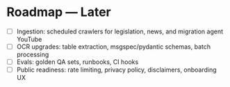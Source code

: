 # Roadmap — Later

- [ ] Ingestion: scheduled crawlers for legislation, news, and migration agent YouTube
- [ ] OCR upgrades: table extraction, msgspec/pydantic schemas, batch processing
- [ ] Evals: golden QA sets, runbooks, CI hooks
- [ ] Public readiness: rate limiting, privacy policy, disclaimers, onboarding UX

